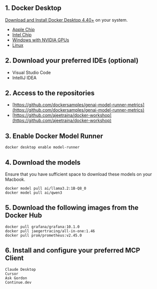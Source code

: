 ## 1. Docker Desktop

[Download and Install Docker Desktop 4.40+](https://www.docker.com/products/docker-desktop/) on your system. 

 - [Apple Chip](https://desktop.docker.com/mac/main/arm64/Docker.dmg)
 - [Intel Chip](https://desktop.docker.com/mac/main/amd64/Docker.dmg)
 - [Windows with NVIDIA GPUs](https://desktop.docker.com/win/main/amd64/Docker%20Desktop%20Installer.exe)
 - [Linux](https://docs.docker.com/desktop/linux/install/)


## 2. Download your preferred IDEs (optional)

- Visual Studio Code
- IntelliJ IDEA

## 2. Access to the repositories

- [https://github.com/dockersamples/genai-model-runner-metrics](https://github.com/dockersamples/genai-model-runner-metrics)
- [https://github.com/ajeetraina/docker-workshop](https://github.com/ajeetraina/docker-workshop)


## 3. Enable Docker Model Runner

```
docker desktop enable model-runner
```

## 4. Download the models

Ensure that you have sufficient space to download these models on your Macbook.

```
docker model pull ai/llama3.2:1B-Q8_0
docker model pull ai/qwen3
```

## 5. Download the following images from the Docker Hub

```
docker pull grafana/grafana:10.1.0
docker pull jaegertracing/all-in-one:1.46
docker pull prom/prometheus:v2.45.0
```

## 6. Install and configure your preferred MCP Client

```
Claude Desktop
Cursor
Ask Gordon
Continue.dev
```